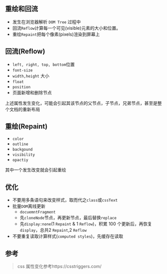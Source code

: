 ## 重绘和回流
* 发生在浏览器解析 `DOM Tree` 过程中
* 回流`Reflow`计算每一个可见(visible)元素的大小和位置。
* 重绘`Repaint`把每个像素(pixels)渲染到屏幕上

## 回流(Reflow)
* `left, right, top, bottom`位置
* `font-size`
* `width,height` 大小
* `float`
* `position`
* 页面新增和删除节点

上述属性发生变化，可能会引起其该节点的父节点，子节点，兄弟节点，甚至是整个文档的重新布局

## 重绘(Repaint)
* `color`
* `outline`
* `backgound`
* `visibility`
* `opactiy`

其中一个发生改变就会引起重绘

## 优化
* 不要用多条语句来改变样式，取而代之`class`或`cssText`
* 批量`DOM`离线更新
  - `docuemntFragment`
  - 先`cloneNode`节点，再更新节点，最后替换`replace`  
  - 先`display:none`(1 `Repaint` & 1 `Reflow`)，积累 100 个更新后，再恢复`display`，总共2 `Repaint`,2 `Reflow`
* 不要重复读取计算样式(`computed styles`)，先缓存在读取

## 参考
> css 属性变化参考https://csstriggers.com/
